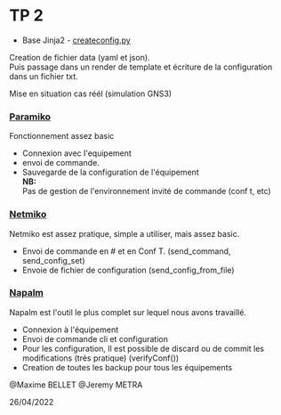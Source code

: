 # TP 2

- Base Jinja2 - <a href="./scripts/create_config.py">createconfig.py</a>  

Creation de fichier data (yaml et json).  
Puis passage dans un render de template et écriture de la configuration dans un fichier txt.  

Mise en situation cas réél (simulation GNS3)

### <a href="./scripts/run_paramiko.py">Paramiko</a>
Fonctionnement assez basic
- Connexion avec l'equipement
- envoi de commande.  
- Sauvegarde de la configuration de l'équipement  
<b>NB:</b>  
Pas de gestion de l'environnement invité de commande (conf t, etc)  

### <a href="./scripts/run_paramiko.py">Netmiko  </a>
Netmiko est assez pratique, simple a utiliser, mais assez basic.
- Envoi de commande en # et en Conf T. (send_command, send_config_set)
- Envoie de fichier de configuration (send_config_from_file)  

###  <a href="./scripts/run_paramiko.py">Napalm </a>
Napalm est l'outil le plus complet sur lequel nous avons travaillé.
- Connexion à l'équipement
- Envoi de commande cli et configuration
- Pour les configuration, Il est possible de discard ou de commit les modifications (très pratique) (verifyConf())
- Creation de toutes les backup pour tous les équipements


@Maxime BELLET
@Jeremy METRA

26/04/2022
